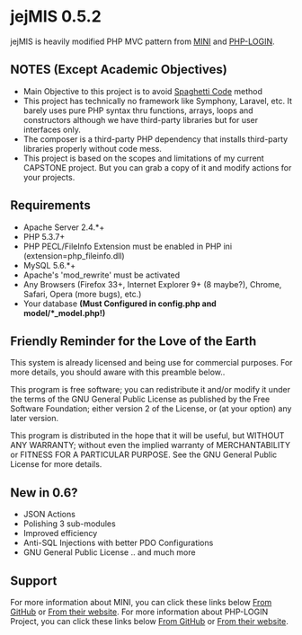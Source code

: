 # jejMIS 0.5.2

jejMIS is heavily modified PHP MVC pattern from [MINI](http://www.php-mini.com) and [PHP-LOGIN](http://www.php-login.net/).

## NOTES (Except Academic Objectives)

- Main Objective to this project is to avoid [Spaghetti Code](https://en.wikipedia.org/wiki/Spaghetti_code) method
- This project has technically no framework like Symphony, Laravel, etc.
  It barely uses pure PHP syntax thru functions, arrays, loops and constructors although we have third-party libraries but for user interfaces only.
- The composer is a third-party PHP dependency that installs third-party libraries properly without code mess.
- This project is based on the scopes and limitations of my current CAPSTONE project. But you can grab a copy of it and modify actions for your projects.

## Requirements

- Apache Server 2.4.*+
- PHP 5.3.7+
- PHP PECL/FileInfo Extension must be enabled in PHP ini (extension=php_fileinfo.dll)
- MySQL 5.6.*+
- Apache's 'mod_rewrite' must be activated
- Any Browsers (Firefox 33+, Internet Explorer 9+ (8 maybe?), Chrome, Safari, Opera (more bugs), etc.)
- Your database **(Must Configured in config.php and model/*_model.php!)**

## Friendly Reminder for the Love of the Earth

This system is already licensed and being use for commercial purposes.
For more details, you should aware with this preamble below..

This program is free software; you can redistribute it and/or modify it under
the terms of the GNU General Public License as published by the Free Software
Foundation; either version 2 of the License, or (at your option) any later version.

This program is distributed in the hope that it will be useful, but WITHOUT ANY
WARRANTY; without even the implied warranty of MERCHANTABILITY or FITNESS FOR A
PARTICULAR PURPOSE. See the GNU General Public License for more details.

## New in 0.6?

- JSON Actions
- Polishing 3 sub-modules
- Improved efficiency
- Anti-SQL Injections with better PDO Configurations
- GNU General Public License
.. and much more

## Support

For more information about MINI, you can click these links below
[From GitHub](https://www.github.com/panique/mini) or [From their website](http://www.php-mini.com/).
For more information about PHP-LOGIN Project, you can click these links below
[From GitHub](https://www.github.com/panique/huge) or [From their website](http://www.php-login.net/).